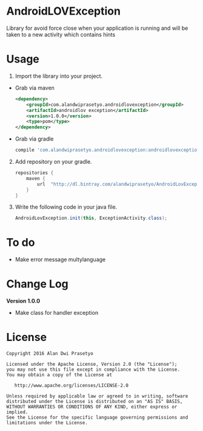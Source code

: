 # AndroidLOVException
Library for avoid force close when your application is running and will be taken to a new activity which contains hints
# Usage

1. Import the library into your project.
  * Grab via maven

    ```xml
    <dependency>
        <groupId>com.alandwiprasetyo.androidlovexception</groupId>
        <artifactId>androidlov exception</artifactId>
        <version>1.0.0</version>
        <type>pom</type>
    </dependency>
    ```

  * Grab via gradle

    ```groovy
    compile 'com.alandwiprasetyo.androidlovexception:androidlovexception:1.0.1'
    ```

2. Add repository on your gradle.
    ```groovy
    repositories {
        maven {
            url  "http://dl.bintray.com/alandwiprasetyo/AndroidLovException"
        }
    }
    ```

3. Write the following code in your java file.
    ```java
    AndroidLovException.init(this, ExceptionActivity.class);
    ```

# To do
  * Make error message multylanguage

# Change Log
  **Version 1.0.0**
  * Make class for handler exception

# License

    Copyright 2016 Alan Dwi Prasetyo

    Licensed under the Apache License, Version 2.0 (the "License");
    you may not use this file except in compliance with the License.
    You may obtain a copy of the License at

       http://www.apache.org/licenses/LICENSE-2.0

    Unless required by applicable law or agreed to in writing, software
    distributed under the License is distributed on an "AS IS" BASIS,
    WITHOUT WARRANTIES OR CONDITIONS OF ANY KIND, either express or implied.
    See the License for the specific language governing permissions and
    limitations under the License.
